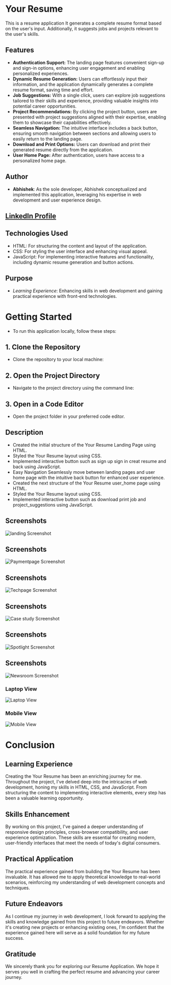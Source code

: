 # Your Resume

This is a resume application  It generates a complete resume format based on the user's input. Additionally, it suggests jobs and projects relevant to the user's skills.

## Features


- **Authentication Support:** The landing page features convenient sign-up and sign-in options, enhancing user engagement and enabling personalized experiences.
- **Dynamic Resume Generation:** Users can effortlessly input their information, and the application dynamically generates a complete resume format, saving time and effort.
- **Job Suggestions:** With a single click, users can explore job suggestions tailored to their skills and experience, providing valuable insights into potential career opportunities.
- **Project Recommendations:** By clicking the project button, users are presented with project suggestions aligned with their expertise, enabling them to showcase their capabilities effectively.
- **Seamless Navigation:** The intuitive interface includes a back button, ensuring smooth navigation between sections and allowing users to easily return to the landing page.
- **Download and Print Options:** Users can download and print their generated resume directly from the application.
- **User Home Page:** After authentication, users have access to a personalized home page.


## Author

- **Abhishek**: As the sole developer, Abhishek conceptualized and implemented this application, leveraging his expertise in web development and user experience design.
  
## [LinkedIn Profile](https://www.linkedin.com/posts/activity-7161111141471969281-W8Jh?utm_source=share&utm_medium=member_desktop)



## Technologies Used
- HTML: For structuring the content and layout of the application.
- CSS: For styling the user interface and enhancing visual appeal.
- JavaScript: For implementing interactive features and functionality, including dynamic resume generation and button actions.


## Purpose

- *Learning Experience*: Enhancing skills in web development and gaining practical experience with front-end technologies.

# Getting Started

- To run this application locally, follow these steps:

## 1. Clone the Repository
- Clone the repository to your local machine:

## 2. Open the Project Directory
- Navigate to the project directory using the command line:


## 3. Open in a Code Editor
- Open the project folder in your preferred code editor.


## Description
- Created the initial structure of the Your Resume Landing Page using HTML.
- Styled the  Your Resume layout using CSS.
- Implemented interactive button such as sign up sign in creat resume and back using JavaScript.
- Easy Navigation Seamlessly move between landing pages and user home page with the intuitive back button for enhanced user experience.
- Created the next structure of the Your Resume user_home page using HTML.
- Styled the  Your Resume layout using CSS.
-  Implemented interactive button such as download print job and project_suggestions using JavaScript.
## Screenshots
![landing Screenshot](D:\javascript\mct-js\screenshot\landing_page)

## Screenshots
![Paymentpage Screenshot](D:\geekster_html\main\payment)

## Screenshots
![Techpage Screenshot](D:\geekster_html\main\tech)

## Screenshots
![Case study Screenshot](D:\geekster_html\main\casehome)

## Screenshots
![Spotlight Screenshot](D:\geekster_html\main\spotlight)

## Screenshots
![Newsroom Screenshot](D:\geekster_html\main\news)

### Laptop View
![Laptop View](D:\geekster_html\main\bloghome)

### Mobile View
![Mobile View](D:\geekster_html\main/mobail)

# Conclusion

## Learning Experience
Creating the Your Resume has been an enriching journey for me. Throughout the project, I've delved deep into the intricacies of web development, honing my skills in HTML, CSS, and JavaScript. From structuring the content to implementing interactive elements, every step has been a valuable learning opportunity.

## Skills Enhancement
By working on this project, I've gained a deeper understanding of responsive design principles, cross-browser compatibility, and user experience optimization. These skills are essential for creating modern, user-friendly interfaces that meet the needs of today's digital consumers.

## Practical Application
The practical experience gained from building the Your Resume has been invaluable. It has allowed me to apply theoretical knowledge to real-world scenarios, reinforcing my understanding of web development concepts and techniques.

## Future Endeavors
As I continue my journey in web development, I look forward to applying the skills and knowledge gained from this project to future endeavors. Whether it's creating new projects or enhancing existing ones, I'm confident that the experience gained here will serve as a solid foundation for my future success.

## Gratitude
We sincerely thank you for exploring our Resume Application. We hope it serves you well in crafting the perfect resume and advancing your career journey.
